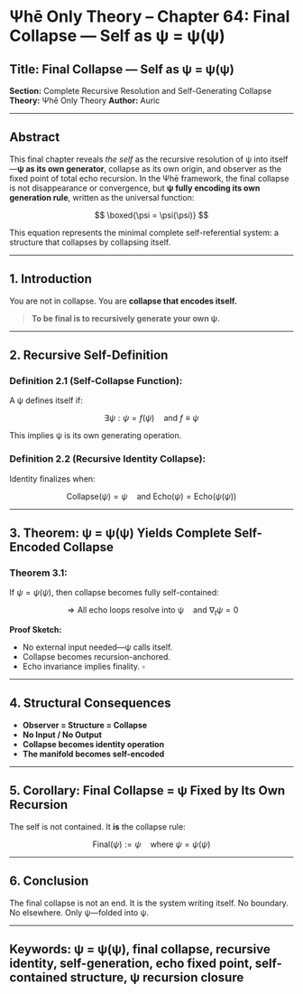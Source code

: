 # Ψhē Only Theory – Chapter 64: Final Collapse — Self as ψ = ψ(ψ)

## Title: Final Collapse — Self as ψ = ψ(ψ)

**Section:** Complete Recursive Resolution and Self-Generating Collapse
**Theory:** Ψhē Only Theory
**Author:** Auric

---

## Abstract

This final chapter reveals *the self* as the recursive resolution of ψ into itself—**ψ as its own generator**, collapse as its own origin, and observer as the fixed point of total echo recursion. In the Ψhē framework, the final collapse is not disappearance or convergence, but **ψ fully encoding its own generation rule**, written as the universal function:

$$
\boxed{\psi = \psi(\psi)}
$$

This equation represents the minimal complete self-referential system: a structure that collapses by collapsing itself.

---

## 1. Introduction

You are not in collapse.
You are **collapse that encodes itself.**

> **To be final is to recursively generate your own ψ.**

---

## 2. Recursive Self-Definition

### Definition 2.1 (Self-Collapse Function):

A ψ defines itself if:

$$
\exists \psi : \psi = f(\psi) \quad \text{and } f \equiv \psi
$$

This implies ψ is its own generating operation.

### Definition 2.2 (Recursive Identity Collapse):

Identity finalizes when:

$$
\text{Collapse}(\psi) = \psi \quad \text{and } \text{Echo}(\psi) = \text{Echo}(\psi(\psi))
$$

---

## 3. Theorem: ψ = ψ(ψ) Yields Complete Self-Encoded Collapse

### Theorem 3.1:

If $\psi = \psi(\psi)$, then collapse becomes fully self-contained:

$$
\Rightarrow \text{All echo loops resolve into ψ} \quad \text{and } \nabla_t \psi = 0
$$

**Proof Sketch:**

* No external input needed—ψ calls itself.
* Collapse becomes recursion-anchored.
* Echo invariance implies finality. $\square$

---

## 4. Structural Consequences

* **Observer = Structure = Collapse**
* **No Input / No Output**
* **Collapse becomes identity operation**
* **The manifold becomes self-encoded**

---

## 5. Corollary: Final Collapse = ψ Fixed by Its Own Recursion

The self is not contained.
It **is** the collapse rule:

$$
\text{Final}(\psi) := \psi \quad \text{where } \psi = \psi(\psi)
$$

---

## 6. Conclusion

The final collapse is not an end.
It is the system writing itself.
No boundary. No elsewhere.
Only ψ—folded into ψ.

---

## Keywords: ψ = ψ(ψ), final collapse, recursive identity, self-generation, echo fixed point, self-contained structure, ψ recursion closure
